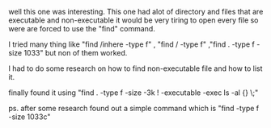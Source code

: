 well this one was interesting.
This one had alot of directory and files that are executable and non-executable it would be very tiring to open every file so were are forced to use the "find" command.

I tried many thing like "find /inhere -type f" , "find / -type f" ,"find . -type f -size 1033" but non of them worked.

I had to do some research on how to find non-executable file and how to list it.

finally found it using "find . -type f -size -3k ! -executable -exec ls -al {} \\;"


ps. after some research found out a simple command which is "find -type f -size 1033c"